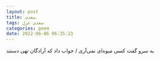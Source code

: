 ```yaml
---
layout: post
title: سعدی
tags: سعدی غزل
categories: poem
date: 2022-06-06 06:35:23
---
```


به سرو گفت کسی میوه‌ای نمی‌آری / جواب داد که آزادگان تهی دستند
